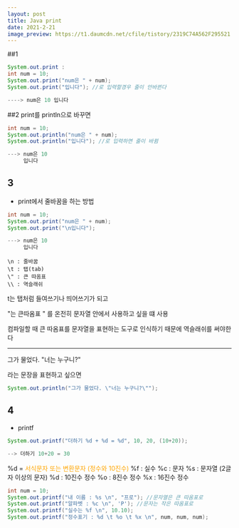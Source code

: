 ```yaml
---
layout: post
title: Java print
date: 2021-2-21
image_preview: https://t1.daumcdn.net/cfile/tistory/2319C74A562F295521
---
```

##1

```java
System.out.print : 
int num = 10;
System.out.print("num은 " + num);
System.out.print("입니다"); //로 입력할경우 줄이 안바뀐다

----> num은 10 입니다
```
##2
 print를 println으로 바꾸면
 ```java
 int num = 10;
System.out.println("num은 " + num);
System.out.println("입니다"); //로 입력하면 줄이 바뀜

---> num은 10
      입니다
```
3
------

- print에서 줄바꿈을 하는 방법
```java
int num = 10;
System.out.print("num은 " + num);
System.out.print("\n입니다");

---> num은 10
     입니다
```
```
\n : 줄바꿈
\t : 탭(tab)
\" : 큰 따옴표
\\ : 역슬래쉬
```
t는 탭처럼 들여쓰기나 띄어쓰기가 되고



\"는 큰따옴표 " 를 온전히 문자열 안에서 사용하고 싶을 떄 사용



컴파일할 때 큰 따옴표를 문자열을 표현하는 도구로 인식하기 때문에
역슬래쉬를 써야한다

---
그가 물었다. "너는 누구니?"



라는 문장을 표현하고 싶으면


```java
System.out.println("그가 물었다. \"너는 누구니?\"");
```

4 
---------
- printf 
```java
System.out.printf("더하기 %d + %d = %d", 10, 20, (10+20));

--> 더하기 10+20 = 30
```
%d = <span style = "color : orange">서식문자 또는 변환문자 (정수와 10진수)</span>
%f : 실수
%c : 문자
%s : 문자열 (2글자 이상의 문자)
%d : 10진수 정수
%o : 8진수 정수
%x : 16진수 정수
```java
int num = 10;
System.out.printf("내 이름 : %s \n", "프로"); //문자열은 큰 따옴표로
System.out.printf("알파벳 : %c \n", 'P'); //문자는 작은 따옴표로
System.out.printf("실수는 %f \n", 10.10);
System.out.printf("정수표기 : %d \t %o \t %x \n", num, num, num);
```


